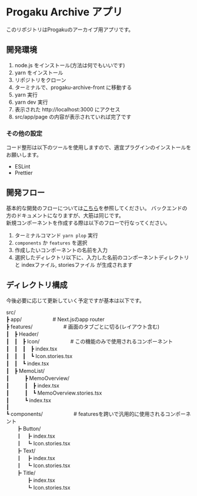# Progaku Archive アプリ

このリポジトリはProgakuのアーカイブ用アプリです。

## 開発環境

1. node.js をインストール(方法は何でもいいです)
2. yarn をインストール
3. リポジトリをクローン
4. ターミナルで、progaku-archive-front に移動する
5. yarn 実行
6. yarn dev 実行
7. 表示された http://localhost:3000 にアクセス
8. src/app/page の内容が表示されていれば完了です

### その他の設定

コード整形は以下のツールを使用しますので、適宜プラグインのインストールをお願いします。

-   ESLint
-   Prettier

## 開発フロー

基本的な開発のフローについては[こちら](https://github.com/Progaku-copy/progaku-archive/blob/main/docs/getting-started/team_dev_flow.md)を参照してください。
バックエンドの方のドキュメントになりますが、大筋は同じです。  
新規コンポーネントを作成する際は以下のフローで行なってください。

1. ターミナルコマンド `yarn plop` 実行
2. `components` か `features` を選択
3. 作成したいコンポーネントの名前を入力
4. 選択したディレクトリ以下に、入力した名前のコンポーネントディレクトリと indexファイル, storiesファイル が生成されます

## ディレクトリ構成

今後必要に応じて更新していく予定ですが基本は以下です。

src/  
┣ app/　　　　　　# Next.jsのapp router  
┣ features/　　　　　　# 画面のタブごとに切る(レイアウト含む)  
┃　┣ Header/  
┃　┃　┣ Icon/　　　　　　# この機能のみで使用されるコンポーネント  
┃　┃　┃　┣ index.tsx  
┃　┃　┃　┗ Icon.stories.tsx  
┃　┃　┗ index.tsx  
┃　┣ MemoList/  
┃　　　┣ MemoOverview/  
┃　　　┃　┣ index.tsx  
┃　　　┃　┗ MemoOverview.stories.tsx  
┃　　　┗ index.tsx  
┃  
┗ components/　　　　　　# featuresを跨いで汎用的に使用されるコンポーネント  
　　┣ Button/  
　　┃　┣ index.tsx  
　　┃　┗ Icon.stories.tsx  
　　┣ Text/  
　　┃　┣ index.tsx  
　　┃　┗ Icon.stories.tsx  
　　┣ Title/  
　　　　┣ index.tsx  
　　　　┗ Icon.stories.tsx
